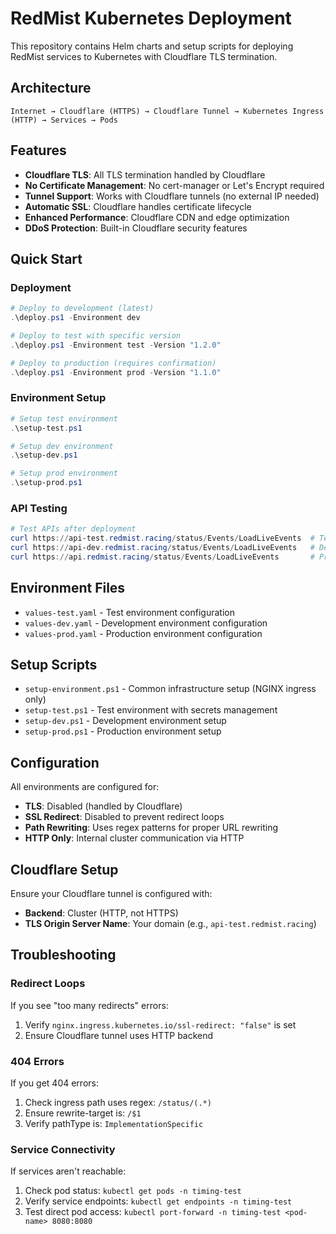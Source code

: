 # RedMist Kubernetes Deployment

This repository contains Helm charts and setup scripts for deploying RedMist services to Kubernetes with Cloudflare TLS termination.

## Architecture

```
Internet → Cloudflare (HTTPS) → Cloudflare Tunnel → Kubernetes Ingress (HTTP) → Services → Pods
```

## Features

- **Cloudflare TLS**: All TLS termination handled by Cloudflare
- **No Certificate Management**: No cert-manager or Let's Encrypt required
- **Tunnel Support**: Works with Cloudflare tunnels (no external IP needed)
- **Automatic SSL**: Cloudflare handles certificate lifecycle
- **Enhanced Performance**: Cloudflare CDN and edge optimization
- **DDoS Protection**: Built-in Cloudflare security features

## Quick Start

### Deployment

```powershell
# Deploy to development (latest)
.\deploy.ps1 -Environment dev

# Deploy to test with specific version
.\deploy.ps1 -Environment test -Version "1.2.0"

# Deploy to production (requires confirmation)
.\deploy.ps1 -Environment prod -Version "1.1.0"
```

### Environment Setup

```powershell
# Setup test environment
.\setup-test.ps1

# Setup dev environment  
.\setup-dev.ps1

# Setup prod environment
.\setup-prod.ps1
```

### API Testing

```powershell
# Test APIs after deployment
curl https://api-test.redmist.racing/status/Events/LoadLiveEvents  # Test
curl https://api-dev.redmist.racing/status/Events/LoadLiveEvents   # Dev  
curl https://api.redmist.racing/status/Events/LoadLiveEvents       # Prod
```

## Environment Files

- `values-test.yaml` - Test environment configuration
- `values-dev.yaml` - Development environment configuration
- `values-prod.yaml` - Production environment configuration

## Setup Scripts

- `setup-environment.ps1` - Common infrastructure setup (NGINX ingress only)
- `setup-test.ps1` - Test environment with secrets management
- `setup-dev.ps1` - Development environment setup
- `setup-prod.ps1` - Production environment setup

## Configuration

All environments are configured for:
- **TLS**: Disabled (handled by Cloudflare)
- **SSL Redirect**: Disabled to prevent redirect loops
- **Path Rewriting**: Uses regex patterns for proper URL rewriting
- **HTTP Only**: Internal cluster communication via HTTP

## Cloudflare Setup

Ensure your Cloudflare tunnel is configured with:
- **Backend**: Cluster (HTTP, not HTTPS)
- **TLS Origin Server Name**: Your domain (e.g., `api-test.redmist.racing`)

## Troubleshooting

### Redirect Loops
If you see "too many redirects" errors:
1. Verify `nginx.ingress.kubernetes.io/ssl-redirect: "false"` is set
2. Ensure Cloudflare tunnel uses HTTP backend

### 404 Errors  
If you get 404 errors:
1. Check ingress path uses regex: `/status/(.*)`
2. Ensure rewrite-target is: `/$1`
3. Verify pathType is: `ImplementationSpecific`

### Service Connectivity
If services aren't reachable:
1. Check pod status: `kubectl get pods -n timing-test`
2. Verify service endpoints: `kubectl get endpoints -n timing-test`
3. Test direct pod access: `kubectl port-forward -n timing-test <pod-name> 8080:8080`
